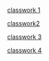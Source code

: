 [classwork 1](https://docs.google.com/document/d/1vx59Q9beVQnyGKPk6GrVoWITJA6EqL1pbBIoERqCCOA/edit#)


[classwork2](https://docs.google.com/document/d/1JEguCVfBNDT0IAx4pGrXz5g15RATbJVo_cJFU0V_iRE/edit#)


[classwork 3](https://docs.google.com/document/d/1Q3MZ31Bj_ONSpCwhyawNdsyK2PgqQXVS6f6Nb3IHR8w/edit#)


[classwork 4](https://docs.google.com/document/d/1LMevJAGz-AZ8MBwj7_SM5c8Yod3drPIECCG2nyO3qm8/edit#)
